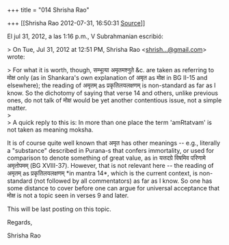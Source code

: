 +++
title = "014 Shrisha Rao"

+++
[[Shrisha Rao	2012-07-31, 16:50:31 [Source](https://groups.google.com/g/bvparishat/c/tU1_ri1LUh0)]]



El jul 31, 2012, a las 1:16 p.m., V Subrahmanian escribió:  
  
\> On Tue, Jul 31, 2012 at 12:51 PM, Shrisha Rao \<[shrish...@gmail.com]()\> wrote:  
  
\> For what it is worth, though, सम्भूत्या अमृतमश्नुते &c. are taken as referring to मोक्ष only (as in Shankara's own explanation of अमृत as मोक्ष in BG II-15 and elsewhere); the reading of अमृतम् as प्रकृतिलयलक्षणम् is non-standard as far as I know. So the dichotomy of saying that verse 14 and others, unlike previous ones, do not talk of मोक्ष would be yet another contentious issue, not a simple matter.  
\>  
\> A quick reply to this is: In more than one place the term 'amRtatvam' is not taken as meaning moksha.  
  

It is of course quite well known that अमृत has other meanings -- e.g., literally a "substance" described in Purana-s that confers immortality, or used for comparison to denote something of great value, as in यत्तदग्रे विषमिव परिणामे अमृतोपमम् (BG XVIII-37). However, that is not relevant here -- the reading of अमृतम् as प्रकृतिलयलक्षणम् \*in mantra 14\*, which is the current context, is non-standard (not followed by all commentators) as far as I know. So one has some distance to cover before one can argue for universal acceptance that मोक्ष is not a topic seen in verses 9 and later.  
  
This will be last posting on this topic.  
  
Regards,  
  
Shrisha Rao  
  


